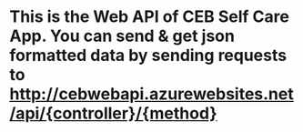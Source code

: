 # This is the Web API of CEB Self Care App. You can send & get json formatted data by sending requests to http://cebwebapi.azurewebsites.net/api/{controller}/{method}
